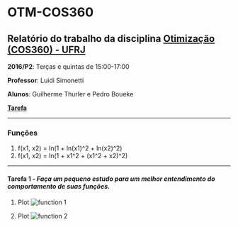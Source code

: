 # OTM-COS360

## Relatório do trabalho da disciplina [Otimização (COS360) - UFRJ](http://www.cos.ufrj.br/~luidi/cos360/otim.html)

**2016/P2**: Terças e quintas de 15:00-17:00

**Professor**: Luidi Simonetti

**Alunos**: Guilherme Thurler e Pedro Boueke

**[Tarefa](https://github.com/pboueke/OTM-COS360/blob/master/doc/COS360_Trabalho_09_2016.pdf)**

---

### Funções

1. f(x1, x2) = ln(1 + ln(x1)^2 + ln(x2)^2)
2. f(x1, x2) = ln(1 + x1^2 + (x1^2 + x2)^2) 

---

#### Tarefa 1 - *Faça um pequeno estudo para um melhor entendimento do comportamento de suas funções.*

1. Plot
![function 1](https://github.com/pboueke/OTM-COS360/blob/master/img/func1.gif?raw=true)

2. Plot
![function 2](https://github.com/pboueke/OTM-COS360/blob/master/img/func2.gif?raw=true)
